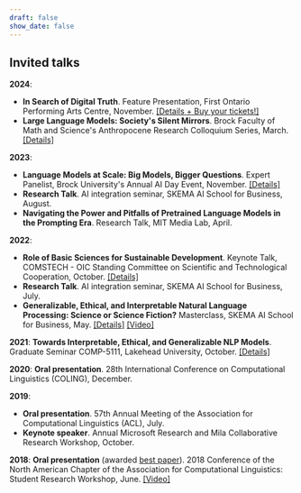 ```yaml
---
draft: false
show_date: false
---
```


## Invited talks

**2024**:
- **In Search of Digital Truth**. Feature Presentation, First Ontario Performing Arts Centre, November. [[Details + Buy your tickets!]](https://firstontariopac.ca/Online/default.asp?BOparam::WScontent::loadArticle::permalink=EventArticle-2425PAC09-in-Search-of-Digital-Truth&BOparam::WScontent::loadArticle::context_id=)
- **Large Language Models: Society's Silent Mirrors**. Brock Faculty of Math and Science's Anthropocene Research Colloquium Series, March. [[Details]](https://brocku.ca/mathematics-science/fms-research-colloquium-series/)

**2023**:
- **Language Models at Scale: Big Models, Bigger Questions**. Expert Panelist, Brock University's Annual AI Day Event, November. [[Details]](https://research.cosc.brocku.ca/AIDay/panel)
- **Research Talk**. AI integration seminar, SKEMA AI School for Business, August.
- **Navigating the Power and Pitfalls of Pretrained Language Models in the Prompting Era**. Research Talk, MIT Media Lab, April.

**2022**:
- **Role of Basic Sciences for Sustainable Development**. Keynote Talk, COMSTECH - OIC Standing Committee on Scientific and Technological Cooperation, October. [[Details]](https://brocku.ca/brock-news/2022/11/math-and-science-delegation-expands-global-reach-in-pakistan/)
- **Research Talk**. AI integration seminar, SKEMA AI School for Business, July.
- **Generalizable, Ethical, and Interpretable Natural Language Processing: Science or Science Fiction?** Masterclass, SKEMA AI School for Business, May. [[Details]](https://alumni.skema.edu/en/agenda/networking-breakfast-2703) [[Video]](https://www.youtube.com/watch?v=vf1m-R3twOc&ab_channel=SKEMABusinessSchoolTV)

**2021**: **Towards Interpretable, Ethical, and Generalizable NLP Models**. Graduate Seminar COMP-5111, Lakehead University, October. [[Details]](https://x.com/cs_lakehead/status/1451676347760271369?lang=en)

**2020**: **Oral presentation**. 28th International Conference on Computational Linguistics (COLING), December.

**2019**:
- **Oral presentation**. 57th Annual Meeting of the Association for Computational Linguistics (ACL), July.
- **Keynote speaker**. Annual Microsoft Research and Mila Collaborative Research Workshop, October.

**2018**: **Oral presentation** (awarded [best paper](https://x.com/naacl_srw_2018/status/1003050917787136005)). 2018 Conference of the North American Chapter of the Association for Computational Linguistics: Student Research Workshop, June. [[Video]](https://aclanthology.org/N18-4004.mp4)